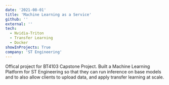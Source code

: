 ```yaml
---
date: '2021-08-01'
title: 'Machine Learning as a Service'
github: ''
external: ''
tech:
  - Nvidia-Triton
  - Transfer Learning
  - Docker
showInProjects: True
company: 'ST Engineering'
---
```


Offical project for BT4103 Capstone Project. Built a Machine Learning Platform for ST Engineering so that they can run inference on base models and to also allow clients to upload data, and apply transfer learning at scale.